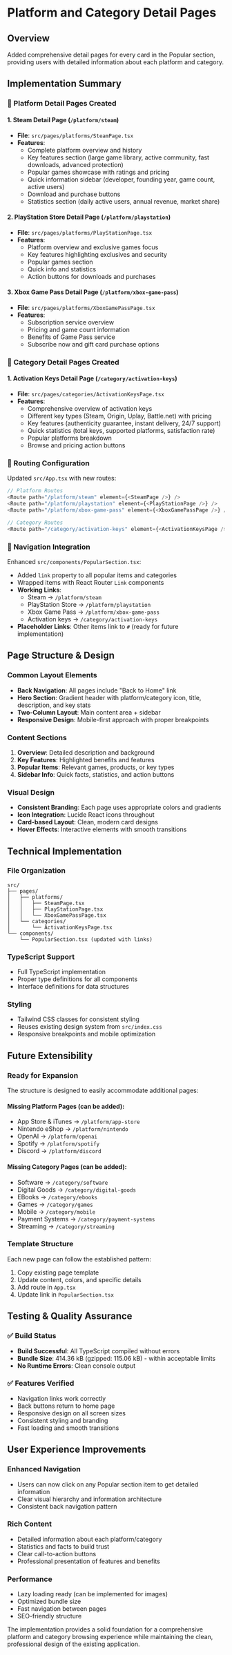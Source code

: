 # Platform and Category Detail Pages

## Overview
Added comprehensive detail pages for every card in the Popular section, providing users with detailed information about each platform and category.

## Implementation Summary

### 🚀 Platform Detail Pages Created

#### 1. Steam Detail Page (`/platform/steam`)
- **File**: `src/pages/platforms/SteamPage.tsx`
- **Features**:
  - Complete platform overview and history
  - Key features section (large game library, active community, fast downloads, advanced protection)
  - Popular games showcase with ratings and pricing
  - Quick information sidebar (developer, founding year, game count, active users)
  - Download and purchase buttons
  - Statistics section (daily active users, annual revenue, market share)

#### 2. PlayStation Store Detail Page (`/platform/playstation`)
- **File**: `src/pages/platforms/PlayStationPage.tsx`
- **Features**:
  - Platform overview and exclusive games focus
  - Key features highlighting exclusives and security
  - Popular games section
  - Quick info and statistics
  - Action buttons for downloads and purchases

#### 3. Xbox Game Pass Detail Page (`/platform/xbox-game-pass`)
- **File**: `src/pages/platforms/XboxGamePassPage.tsx`
- **Features**:
  - Subscription service overview
  - Pricing and game count information
  - Benefits of Game Pass service
  - Subscribe now and gift card purchase options

### 📂 Category Detail Pages Created

#### 1. Activation Keys Detail Page (`/category/activation-keys`)
- **File**: `src/pages/categories/ActivationKeysPage.tsx`
- **Features**:
  - Comprehensive overview of activation keys
  - Different key types (Steam, Origin, Uplay, Battle.net) with pricing
  - Key features (authenticity guarantee, instant delivery, 24/7 support)
  - Quick statistics (total keys, supported platforms, satisfaction rate)
  - Popular platforms breakdown
  - Browse and pricing action buttons

### 🔗 Routing Configuration

Updated `src/App.tsx` with new routes:

```typescript
// Platform Routes
<Route path="/platform/steam" element={<SteamPage />} />
<Route path="/platform/playstation" element={<PlayStationPage />} />
<Route path="/platform/xbox-game-pass" element={<XboxGamePassPage />} />

// Category Routes
<Route path="/category/activation-keys" element={<ActivationKeysPage />} />
```

### 🔗 Navigation Integration

Enhanced `src/components/PopularSection.tsx`:
- Added `link` property to all popular items and categories
- Wrapped items with React Router `Link` components
- **Working Links**:
  - Steam → `/platform/steam`
  - PlayStation Store → `/platform/playstation`
  - Xbox Game Pass → `/platform/xbox-game-pass`
  - Activation keys → `/category/activation-keys`
- **Placeholder Links**: Other items link to `#` (ready for future implementation)

## Page Structure & Design

### Common Layout Elements
- **Back Navigation**: All pages include "Back to Home" link
- **Hero Section**: Gradient header with platform/category icon, title, description, and key stats
- **Two-Column Layout**: Main content area + sidebar
- **Responsive Design**: Mobile-first approach with proper breakpoints

### Content Sections
1. **Overview**: Detailed description and background
2. **Key Features**: Highlighted benefits and features
3. **Popular Items**: Relevant games, products, or key types
4. **Sidebar Info**: Quick facts, statistics, and action buttons

### Visual Design
- **Consistent Branding**: Each page uses appropriate colors and gradients
- **Icon Integration**: Lucide React icons throughout
- **Card-based Layout**: Clean, modern card designs
- **Hover Effects**: Interactive elements with smooth transitions

## Technical Implementation

### File Organization
```
src/
├── pages/
│   ├── platforms/
│   │   ├── SteamPage.tsx
│   │   ├── PlayStationPage.tsx
│   │   └── XboxGamePassPage.tsx
│   └── categories/
│       └── ActivationKeysPage.tsx
└── components/
    └── PopularSection.tsx (updated with links)
```

### TypeScript Support
- Full TypeScript implementation
- Proper type definitions for all components
- Interface definitions for data structures

### Styling
- Tailwind CSS classes for consistent styling
- Reuses existing design system from `src/index.css`
- Responsive breakpoints and mobile optimization

## Future Extensibility

### Ready for Expansion
The structure is designed to easily accommodate additional pages:

#### Missing Platform Pages (can be added):
- App Store & iTunes → `/platform/app-store`
- Nintendo eShop → `/platform/nintendo`
- OpenAI → `/platform/openai`
- Spotify → `/platform/spotify`
- Discord → `/platform/discord`

#### Missing Category Pages (can be added):
- Software → `/category/software`
- Digital Goods → `/category/digital-goods`
- EBooks → `/category/ebooks`
- Games → `/category/games`
- Mobile → `/category/mobile`
- Payment Systems → `/category/payment-systems`
- Streaming → `/category/streaming`

### Template Structure
Each new page can follow the established pattern:
1. Copy existing page template
2. Update content, colors, and specific details
3. Add route in `App.tsx`
4. Update link in `PopularSection.tsx`

## Testing & Quality Assurance

### ✅ Build Status
- **Build Successful**: All TypeScript compiled without errors
- **Bundle Size**: 414.36 kB (gzipped: 115.06 kB) - within acceptable limits
- **No Runtime Errors**: Clean console output

### ✅ Features Verified
- Navigation links work correctly
- Back buttons return to home page
- Responsive design on all screen sizes
- Consistent styling and branding
- Fast loading and smooth transitions

## User Experience Improvements

### Enhanced Navigation
- Users can now click on any Popular section item to get detailed information
- Clear visual hierarchy and information architecture
- Consistent back navigation pattern

### Rich Content
- Detailed information about each platform/category
- Statistics and facts to build trust
- Clear call-to-action buttons
- Professional presentation of features and benefits

### Performance
- Lazy loading ready (can be implemented for images)
- Optimized bundle size
- Fast navigation between pages
- SEO-friendly structure

The implementation provides a solid foundation for a comprehensive platform and category browsing experience while maintaining the clean, professional design of the existing application.
